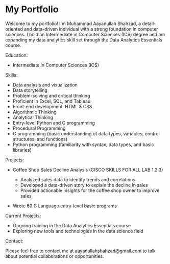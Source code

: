 # My Portfolio

Welcome to my portfolio! I'm Muhammad Aayanullah Shahzad, a detail-oriented and data-driven individual with a strong foundation in computer sciences. I hold an Intermediate in Computer Sciences (ICS) degree and am expanding my data analytics skill set through the Data Analytics Essentials course.

Education:

- Intermediate in Computer Sciences (ICS)

Skills:

- Data analysis and visualization
- Data storytelling
- Problem-solving and critical thinking
- Proficient in Excel, SQL, and Tableau
- Front-end development: HTML & CSS
- Algorithmic Thinking
- Analytical Thinking
- Entry-level Python and C programming
- Procedural Programming
- C programming (basic understanding of data types, variables, control structures, and functions)
- Python programming (familiarity with syntax, data types, and basic libraries)

Projects:

- Coffee Shop Sales Decline Analysis (CISCO SKILLS FOR ALL LAB 1.2.3)
    - Analyzed sales data to identify trends and correlations
    - Developed a data-driven story to explain the decline in sales
    - Provided actionable insights for the coffee shop owner to improve sales

- Wrote 60 C Language entry-level basic programs      

Current Projects:

- Ongoing training in the Data Analytics Essentials course
- Exploring new tools and technologies in the data science field

Contact:

Please feel free to contact me at aayanullahshahzad@gmail.com to talk about potential collaborations or opportunities.
